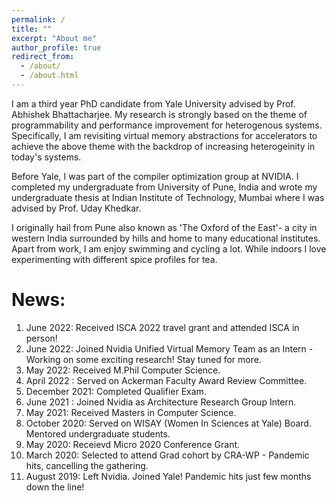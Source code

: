 ```yaml
---
permalink: /
title: ""
excerpt: "About me"
author_profile: true
redirect_from: 
  - /about/
  - /about.html
---
```

I am a third year PhD candidate  from Yale University advised by Prof. Abhishek Bhattacharjee. My research is strongly based on the theme of programmability and performance improvement for heterogenous systems. Specifically, I am revisiting virtual memory abstractions for accelerators to achieve the above theme with the backdrop of increasing heterogeinity in today's systems.

Before Yale, I was part of the compiler optimization group at NVIDIA. I completed my undergraduate from University of Pune, India and wrote my undergraduate thesis at Indian Institute of Technology, Mumbai where I was advised by Prof. Uday Khedkar.

I originally hail from Pune also known as 'The Oxford of the East'- a city in western India surrounded by hills and home to many educational institutes. Apart from work, I am enjoy swimming and cycling a lot. While indoors I love experimenting with different spice profiles for tea.


News:
======
1.  June 2022: Received ISCA 2022 travel grant and attended ISCA in person!
2.  June 2022: Joined Nvidia Unified Virtual Memory Team as an Intern - Working on some exciting research! Stay tuned for more.
3.  May 2022: Received M.Phil Computer Science.
4.  April 2022 : Served on Ackerman Faculty Award Review Committee.
5.  December 2021: Completed Qualifier Exam.
6.  June 2021 : Joined Nvidia as Architecture Research Group Intern.
7.  May 2021: Received Masters in Computer Science.
8.  October 2020: Served on WISAY (Women In Sciences at Yale) Board. Mentored undergraduate students.
9.  May 2020: Receievd Micro 2020 Conference Grant.
10. March 2020: Selected to attend Grad cohort by CRA-WP - Pandemic hits, cancelling the gathering.
11. August 2019: Left Nvidia. Joined Yale!  Pandemic hits just few months down the line!
